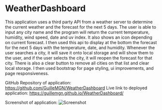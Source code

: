 # WeatherDashboard

This application uses a third party API from a weather server to determine the current weather and the forecast for the next 5 days. 
The user is able to input any city name and the program will return the current temperature, humidity, wind speed, date and uv index. 
It also shows an icon depending on current forecast. I then used this api to display at the bottom the forecast for the next 5 days with the 
temperature, date, and humidity. Whenever the user searches a city, it will save it onto local storage and will show them to the user, and if the
user selects the city, it will reopen the forecast for that city. There is also a clear button to remove all cities on that list and clear local storage. I then used bootstrap for page styling, ui improvements, and page responsiveness. 

GitHub Repository of application: https://github.com/GuilleMGN/WeatherDashboard
Live link to deployed application: https://guillemgn.github.io/WeatherDashboard/

Screenshot of application: ![Screenshot](https://user-images.githubusercontent.com/73862470/103605453-ea460e80-4ee1-11eb-8f09-747e6a66cbdb.PNG)

